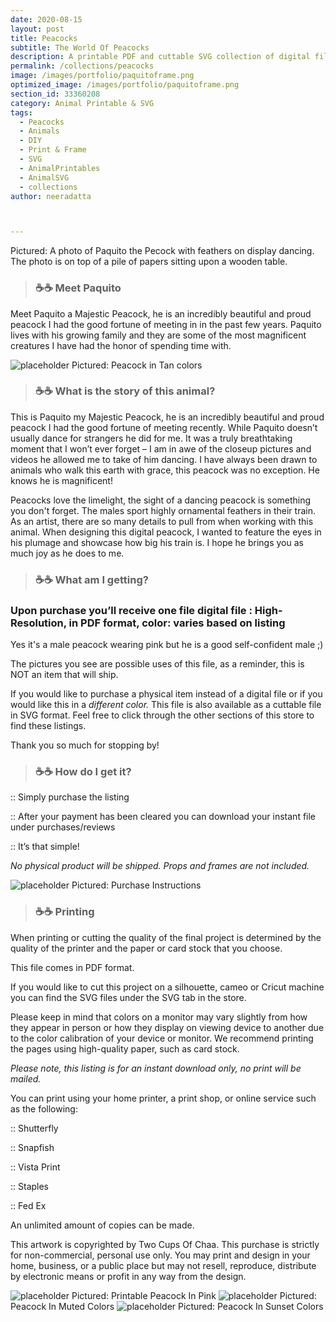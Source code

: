 ```yaml
---
date: 2020-08-15
layout: post
title: Peacocks
subtitle: The World Of Peacocks 
description: A printable PDF and cuttable SVG collection of digital files
permalink: /collections/peacocks
image: /images/portfolio/paquitoframe.png
optimized_image: /images/portfolio/paquitoframe.png
section_id: 33360208
category: Animal Printable & SVG
tags:
  - Peacocks
  - Animals
  - DIY
  - Print & Frame
  - SVG
  - AnimalPrintables
  - AnimalSVG
  - collections
author: neeradatta



---
```

Pictured: A photo of Paquito the Pecock with feathers on display dancing. The photo is on top of a pile of papers sitting upon a wooden table. 

> ### ☕☕ Meet Paquito

Meet Paquito a Majestic Peacock, he is an incredibly beautiful and proud peacock I had the good fortune of meeting in in the past few years. Paquito lives with his growing family and they are some of the most magnificent creatures I have had the honor of spending time with.  



<img src="https://i.etsystatic.com/21226651/r/il/b12e71/2598948556/il_1588xN.2598948556_5pgf.jpg" alt="placeholder" title = PeacockInTan>
Pictured: Peacock in Tan colors

> ### ☕☕ What is the story of this animal? 

This is Paquito my Majestic Peacock, he is an incredibly beautiful and proud peacock I had the good fortune of meeting recently. While Paquito doesn’t usually dance for strangers he did for me. It was a truly breathtaking moment that I won’t ever forget – I am in awe of the closeup pictures and videos he allowed me to take of him dancing. I have always been drawn to animals who walk this earth with grace, this peacock was no exception. He knows he is magnificent!

Peacocks love the limelight, the sight of a dancing peacock is something you don't forget. The males sport highly ornamental feathers in their train. As an artist, there are so many details to pull from when working with this animal. When designing this digital peacock, I wanted to feature the eyes in his plumage and showcase how big his train is. I hope he brings you as much joy as he does to me.

> ### ☕☕ What am I getting? 

### Upon purchase you’ll receive one file digital file : High-Resolution, in PDF format, color: varies based on listing


Yes it's a male peacock wearing pink but he is a good self-confident male ;)

The pictures you see are possible uses of this file, as a reminder, this is NOT an item that will ship.

If you would like to purchase a physical item instead of a digital file or if you would like this in a *different color.* This file is also available as a cuttable file in SVG format. Feel free to click through the other sections of this store to find these listings.

Thank you so much for stopping by!

> ### ☕☕ How do I get it? 

:: Simply purchase the listing

:: After your payment has been cleared you can download your instant file under purchases/reviews

:: It’s that simple!

*No physical product will be shipped. Props and frames are not included.*

<img src="https://i.etsystatic.com/21226651/r/il/745dd6/2631573253/il_794xN.2631573253_17ce.jpg" alt="placeholder" title = PeacockInTanPurchaseInstructions>
Pictured: Purchase Instructions

> ### ☕☕ Printing 

When printing or cutting the quality of the final project is determined by the quality of the printer and the paper or card stock that you choose.

This file comes in PDF format.

If you would like to cut this project on a silhouette, cameo or Cricut machine you can find the SVG files under the SVG tab in the store.

Please keep in mind that colors on a monitor may vary slightly from how they appear in person or how they display on viewing device to another due to the color calibration of your device or monitor. We recommend printing the pages using high-quality paper, such as card stock.


*Please note, this listing is for an instant download only, no print will be mailed.*


You can print using your home printer, a print shop, or online service such as the following:

:: Shutterfly

:: Snapfish

:: Vista Print

:: Staples

:: Fed Ex

An unlimited amount of copies can be made.

This artwork is copyrighted by Two Cups Of Chaa. This purchase is strictly for non-commercial, personal use only. You may print and design in your home, business, or a public place but may not resell, reproduce, distribute by electronic means or profit in any way from the design.

<img src="https://i.etsystatic.com/21226651/r/il/ca281f/2621171943/il_1588xN.2621171943_h2fy.jpg" alt="placeholder" title = PeacockInPink>
Pictured: Printable Peacock In Pink

<img src="https://i.etsystatic.com/21226651/r/il/321c8d/2583554886/il_1588xN.2583554886_j6b2.jpg" alt="placeholder" title = PeacockMuted>
Pictured: Peacock In Muted Colors


<img src="https://i.etsystatic.com/21226651/r/il/632794/2577644766/il_1588xN.2577644766_hdzl.jpg" alt="placeholder" title = PeacockSunset>
Pictured: Peacock In Sunset Colors
